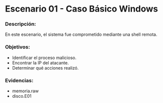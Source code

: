 # Escenario 01 - Caso Básico Windows

### Descripción:
En este escenario, el sistema fue comprometido mediante una shell remota.

### Objetivos:
- Identificar el proceso malicioso.
- Encontrar la IP del atacante.
- Determinar qué acciones realizó.

### Evidencias:
- memoria.raw
- disco.E01
